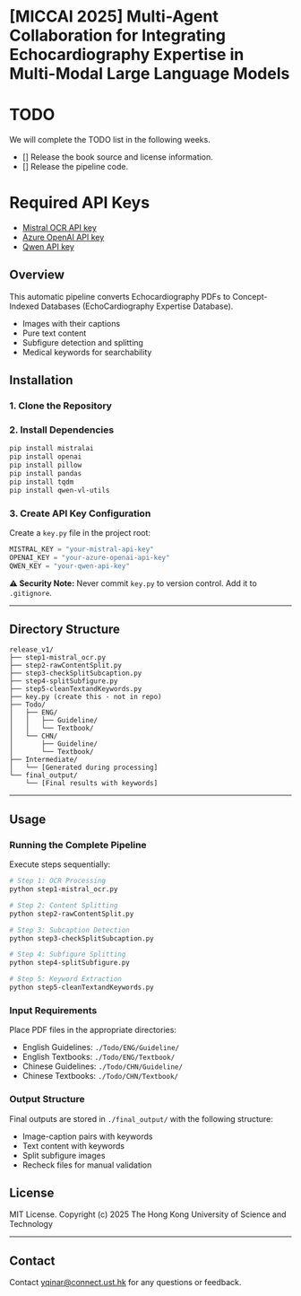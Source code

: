 # [MICCAI 2025] Multi-Agent Collaboration for Integrating Echocardiography Expertise in Multi-Modal Large Language Models

# TODO
We will complete the TODO list in the following weeks.
- [] Release the book source and license information.
- [] Release the pipeline code.


# Required API Keys

- [Mistral OCR API key](https://mistral.ai/)
- [Azure OpenAI API key](https://azure.microsoft.com/en-us/services/openai/)
- [Qwen API key](https://help.aliyun.com/zh/model-studio/first-api-call-to-qwen)


## Overview

This automatic pipeline converts Echocardiography PDFs to Concept-Indexed Databases (EchoCardiography Expertise Database).
- Images with their captions
- Pure text content
- Subfigure detection and splitting
- Medical keywords for searchability



## Installation

### 1. Clone the Repository


### 2. Install Dependencies
```bash
pip install mistralai
pip install openai
pip install pillow
pip install pandas
pip install tqdm
pip install qwen-vl-utils
```

### 3. Create API Key Configuration
Create a `key.py` file in the project root:
```python
MISTRAL_KEY = "your-mistral-api-key"
OPENAI_KEY = "your-azure-openai-api-key"
QWEN_KEY = "your-qwen-api-key"
```

**⚠️ Security Note:** Never commit `key.py` to version control. Add it to `.gitignore`.

---

## Directory Structure

```
release_v1/
├── step1-mistral_ocr.py
├── step2-rawContentSplit.py
├── step3-checkSplitSubcaption.py
├── step4-splitSubfigure.py
├── step5-cleanTextandKeywords.py
├── key.py (create this - not in repo)
├── Todo/
│   ├── ENG/
│   │   ├── Guideline/
│   │   └── Textbook/
│   └── CHN/
│       ├── Guideline/
│       └── Textbook/
├── Intermediate/
│   └── [Generated during processing]
└── final_output/
    └── [Final results with keywords]
```

---

## Usage

### Running the Complete Pipeline

Execute steps sequentially:

```bash
# Step 1: OCR Processing
python step1-mistral_ocr.py

# Step 2: Content Splitting
python step2-rawContentSplit.py

# Step 3: Subcaption Detection
python step3-checkSplitSubcaption.py

# Step 4: Subfigure Splitting
python step4-splitSubfigure.py

# Step 5: Keyword Extraction
python step5-cleanTextandKeywords.py
```

### Input Requirements

Place PDF files in the appropriate directories:
- English Guidelines: `./Todo/ENG/Guideline/`
- English Textbooks: `./Todo/ENG/Textbook/`
- Chinese Guidelines: `./Todo/CHN/Guideline/`
- Chinese Textbooks: `./Todo/CHN/Textbook/`

### Output Structure

Final outputs are stored in `./final_output/` with the following structure:
- Image-caption pairs with keywords
- Text content with keywords
- Split subfigure images
- Recheck files for manual validation

## License

MIT License.
Copyright (c) 2025 The Hong Kong University of Science and Technology

---

## Contact

Contact yqinar@connect.ust.hk for any questions or feedback.
